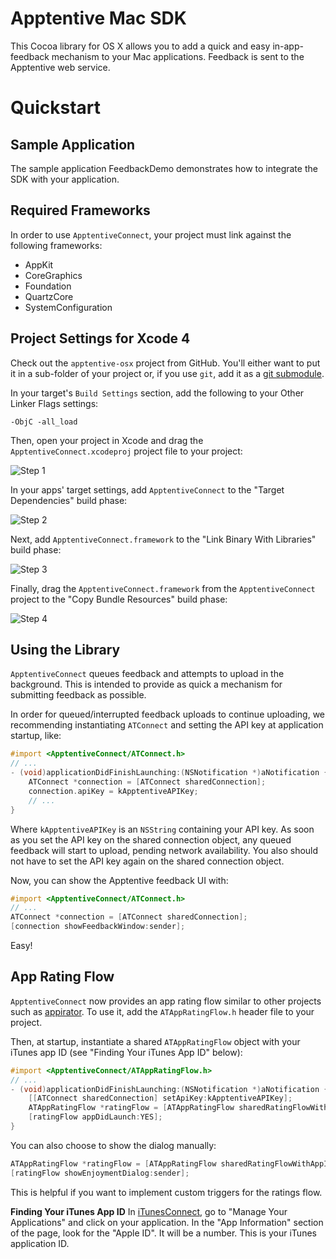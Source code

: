 Apptentive Mac SDK
==================

This Cocoa library for OS X allows you to add a quick and easy in-app-feedback
mechanism to your Mac applications. Feedback is sent to the Apptentive web
service.

Quickstart
==========

Sample Application
------------------
The sample application FeedbackDemo demonstrates how to integrate the SDK
with your application.


Required Frameworks
-------------------
In order to use `ApptentiveConnect`, your project must link against the
following frameworks:

* AppKit
* CoreGraphics
* Foundation
* QuartzCore
* SystemConfiguration

Project Settings for Xcode 4
----------------------------

Check out the `apptentive-osx` project from GitHub. You'll either want to put it in a
sub-folder of your project or, if you use `git`, add it as a [git submodule](http://help.github.com/submodules/).

In your target's `Build Settings` section, add the following to your Other Linker Flags settings:

`-ObjC -all_load`

Then, open your project in Xcode and drag the `ApptentiveConnect.xcodeproj` project file 
to your project:

![Step 1](https://raw.github.com/apptentive/apptentive-osx/master/etc/screenshots/integration_step1.png)

In your apps' target settings, add `ApptentiveConnect` to the "Target Dependencies" build phase:

![Step 2](https://raw.github.com/apptentive/apptentive-osx/master/etc/screenshots/integration_step2.png)

Next, add `ApptentiveConnect.framework` to the "Link Binary With Libraries" build phase:

![Step 3](https://raw.github.com/apptentive/apptentive-osx/master/etc/screenshots/integration_step3.png)

Finally, drag the `ApptentiveConnect.framework` from the `ApptentiveConnect` project to the 
"Copy Bundle Resources" build phase:

![Step 4](https://raw.github.com/apptentive/apptentive-osx/master/etc/screenshots/integration_step4.png)

Using the Library
-----------------

`ApptentiveConnect` queues feedback and attempts to upload in the background. This
is intended to provide as quick a mechanism for submitting feedback as possible.

In order for queued/interrupted feedback uploads to continue uploading, we 
recommending instantiating `ATConnect` and setting the API key at application
startup, like:

``` objective-c
#import <ApptentiveConnect/ATConnect.h>
// ...
- (void)applicationDidFinishLaunching:(NSNotification *)aNotification {
    ATConnect *connection = [ATConnect sharedConnection];
    connection.apiKey = kApptentiveAPIKey;
    // ...
}
```

Where `kApptentiveAPIKey` is an `NSString` containing your API key. As soon
as you set the API key on the shared connection object, any queued feedback
will start to upload, pending network availability. You also should not have
to set the API key again on the shared connection object.

Now, you can show the Apptentive feedback UI with:

``` objective-c
#import <ApptentiveConnect/ATConnect.h>
// ...
ATConnect *connection = [ATConnect sharedConnection];
[connection showFeedbackWindow:sender];
```

Easy!

App Rating Flow
---------------
`ApptentiveConnect` now provides an app rating flow similar to other projects
such as [appirator](https://github.com/arashpayan/appirater). To use it, add
the `ATAppRatingFlow.h` header file to your project.

Then, at startup, instantiate a shared `ATAppRatingFlow` object with your 
iTunes app ID (see "Finding Your iTunes App ID" below):

``` objective-c
#import <ApptentiveConnect/ATAppRatingFlow.h>
// ...
- (void)applicationDidFinishLaunching:(NSNotification *)aNotification {
    [[ATConnect sharedConnection] setApiKey:kApptentiveAPIKey];
    ATAppRatingFlow *ratingFlow = [ATAppRatingFlow sharedRatingFlowWithAppID:kApptentiveAppID];
    [ratingFlow appDidLaunch:YES];
}
```

You can also choose to show the dialog manually:

``` objective-c
ATAppRatingFlow *ratingFlow = [ATAppRatingFlow sharedRatingFlowWithAppID:kApptentiveAppID];
[ratingFlow showEnjoymentDialog:sender];
```

This is helpful if you want to implement custom triggers for the ratings 
flow.

**Finding Your iTunes App ID**
In [iTunesConnect](https://itunesconnect.apple.com/), go to "Manage Your 
Applications" and click on your application. In the "App Information" 
section of the page, look for the "Apple ID". It will be a number. This is
your iTunes application ID.
